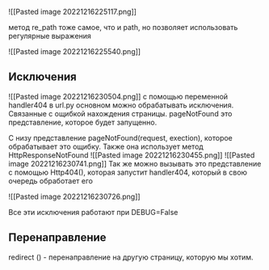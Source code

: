 
![[Pasted image 20221216225117.png]]

метод re_path тоже самое, что и path, но позволяет использовать регулярные выражения 

![[Pasted image 20221216225540.png]]

## Исключения 

![[Pasted image 20221216230504.png]]
с помощью переменной handler404 в url.py основном можно обрабатывать исключения. Связанные с ощибкой нахождения страницы. pageNotFound это представление, которое будет запущенно.

С низу представление pageNotFound(request, exection), которое обрабатывает это ощибку. Также она использует метод HttpResponseNotFound
![[Pasted image 20221216230455.png]]
![[Pasted image 20221216230741.png]]
Так же можно вызывать это представление с помощью Http404(), которая запустит handler404, который в свою очередь обработает его


![[Pasted image 20221216230726.png]]

Все эти исключения работают при DEBUG=False 


## Перенаправление

redirect () - перенаправление на другую страницу, которую мы хотим.
